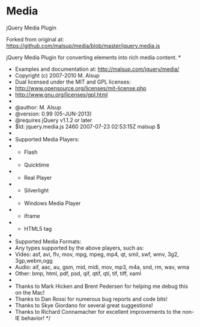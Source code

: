 Media
=====

jQuery Media Plugin

Forked from original at: https://github.com/malsup/media/blob/master/jquery.media.js


jQuery Media Plugin for converting elements into rich media content.
 *
 * Examples and documentation at: http://malsup.com/jquery/media/
 * Copyright (c) 2007-2010 M. Alsup
 * Dual licensed under the MIT and GPL licenses:
 * http://www.opensource.org/licenses/mit-license.php
 * http://www.gnu.org/licenses/gpl.html
 *
 * @author: M. Alsup
 * @version: 0.99 (05-JUN-2013)
 * @requires jQuery v1.1.2 or later
 * $Id: jquery.media.js 2460 2007-07-23 02:53:15Z malsup $
 *
 * Supported Media Players:
 *	- Flash
 *	- Quicktime
 *	- Real Player
 *	- Silverlight
 *	- Windows Media Player
 *	- iframe
 *	- HTML5 tag
 *  
 * Supported Media Formats:
 *	 Any types supported by the above players, such as:
 *	 Video: asf, avi, flv, mov, mpg, mpeg, mp4, qt, smil, swf, wmv, 3g2, 3gp,webm,ogg
 *	 Audio: aif, aac, au, gsm, mid, midi, mov, mp3, m4a, snd, rm, wav, wma
 *	 Other: bmp, html, pdf, psd, qif, qtif, qti, tif, tiff, xaml
 *
 * Thanks to Mark Hicken and Brent Pedersen for helping me debug this on the Mac!
 * Thanks to Dan Rossi for numerous bug reports and code bits!
 * Thanks to Skye Giordano for several great suggestions!
 * Thanks to Richard Connamacher for excellent improvements to the non-IE behavior!
 */

